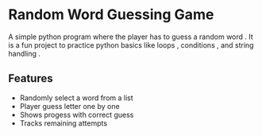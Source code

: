 # Random Word Guessing Game 
A simple python program where the player has to guess a random word . It is a fun project to practice python basics like loops , conditions , and string handling .

## Features 
 - Randomly select a word from a list
 - Player guess letter one by one
 - Shows progess with correct guess
 - Tracks remaining attempts
 
